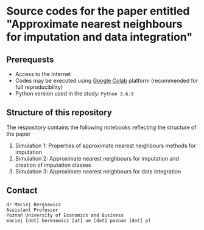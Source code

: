 # Source codes for the paper entitled "Approximate nearest neighbours for imputation and data integration"

## Prerequests

+ Access to the Internet
+ Codes may be executed using [Google Colab](https://colab.research.google.com/) platform (recommended for full reproducibility)
+ Python version used in the study: `Python 3.6.9`

## Structure of this repository

The respository contains the following notebooks reflecting the structure of the paper

1. Simulation 1: Properties of approximate nearest neighbours methods for imputation
2. Simulation 2: Approximate nearest neighbours for imputation and creation of imputation classes
3. Simulation 3: Approximate nearest neighbours for data integration 

## Contact

```
dr Maciej Beręsewicz
Assistant Professor
Poznań University of Economics and Business
maciej [dot] beresewicz [at] ue [dot] poznan [dot] pl
```
